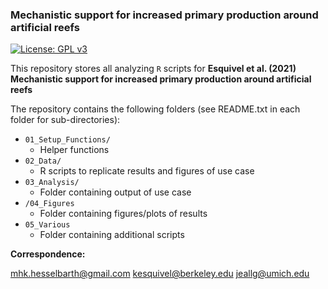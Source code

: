 ### Mechanistic support for increased primary production around artificial reefs

[![License: GPL v3](https://img.shields.io/badge/License-GPLv3-blue.svg)](https://www.gnu.org/licenses/gpl-3.0)

This repository stores all analyzing `R` scripts for **Esquivel et al. (2021) Mechanistic support for increased primary production around artificial reefs**

The repository contains the following folders (see README.txt in each folder for sub-directories):
- `01_Setup_Functions/`
  - Helper functions
- `02_Data/`
  - R scripts to replicate results and figures of use case 
- `03_Analysis/`
  - Folder containing output of use case
- `/04_Figures`
  - Folder containing figures/plots of results
- `05_Various`
  - Folder containing additional scripts
  
**Correspondence:**

mhk.hesselbarth@gmail.com
kesquivel@berkeley.edu
jeallg@umich.edu

